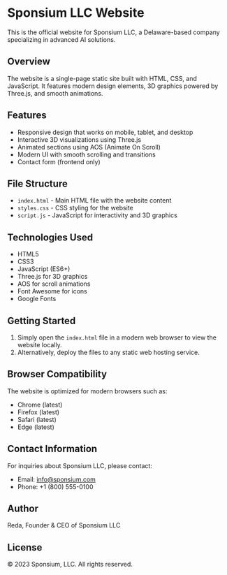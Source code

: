 # Sponsium LLC Website

This is the official website for Sponsium LLC, a Delaware-based company specializing in advanced AI solutions.

## Overview

The website is a single-page static site built with HTML, CSS, and JavaScript. It features modern design elements, 3D graphics powered by Three.js, and smooth animations.

## Features

- Responsive design that works on mobile, tablet, and desktop
- Interactive 3D visualizations using Three.js
- Animated sections using AOS (Animate On Scroll)
- Modern UI with smooth scrolling and transitions
- Contact form (frontend only)

## File Structure

- `index.html` - Main HTML file with the website content
- `styles.css` - CSS styling for the website
- `script.js` - JavaScript for interactivity and 3D graphics

## Technologies Used

- HTML5
- CSS3
- JavaScript (ES6+)
- Three.js for 3D graphics
- AOS for scroll animations
- Font Awesome for icons
- Google Fonts

## Getting Started

1. Simply open the `index.html` file in a modern web browser to view the website locally.
2. Alternatively, deploy the files to any static web hosting service.

## Browser Compatibility

The website is optimized for modern browsers such as:
- Chrome (latest)
- Firefox (latest)
- Safari (latest)
- Edge (latest)

## Contact Information

For inquiries about Sponsium LLC, please contact:
- Email: info@sponsium.com
- Phone: +1 (800) 555-0100

## Author

Reda, Founder & CEO of Sponsium LLC

## License

© 2023 Sponsium, LLC. All rights reserved. 